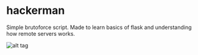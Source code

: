 # hackerman
Simple brutoforce script. Made to learn basics of flask and understanding how remote servers works.

![alt tag](https://i.pinimg.com/736x/b0/33/87/b0338755257f34868e8809166b7f1836.jpg "Hackerman :)")​
